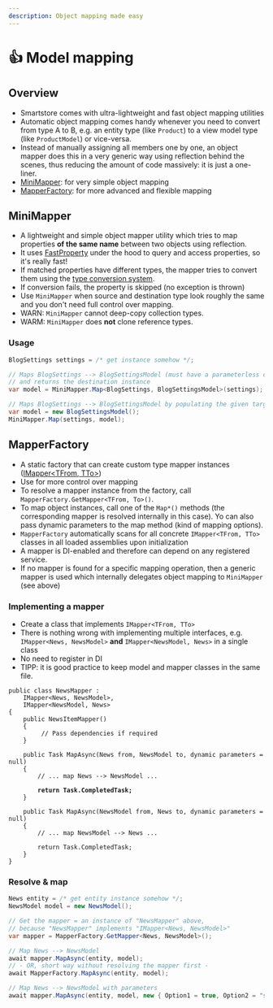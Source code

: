 ```yaml
---
description: Object mapping made easy
---
```


# 👍 Model mapping

## Overview

* Smartstore comes with ultra-lightweight and fast object mapping utilities
* Automatic object mapping comes handy whenever you need to convert from type A to B, e.g. an entity type (like `Product`) to a view model type (like `ProductModel`) or vice-versa.
* Instead of manually assigning all members one by one, an object mapper does this in a very generic way using reflection behind the scenes, thus reducing the amount of code massively: it is just a one-liner.
* [MiniMapper](https://github.com/smartstore/Smartstore/blob/main/src/Smartstore/ComponentModel/MiniMapper.cs): for very simple object mapping
* [MapperFactory](https://github.com/smartstore/Smartstore/blob/main/src/Smartstore/ComponentModel/MapperFactory.cs): for more advanced and flexible mapping

## MiniMapper

* A lightweight and simple object mapper utility which tries to map properties **of the same name** between two objects using reflection.
* It uses [FastProperty](https://github.com/smartstore/Smartstore/blob/main/src/Smartstore/ComponentModel/FastProperty.cs) under the hood to query and access properties, so it's really fast!
* If matched properties have different types, the mapper tries to convert them using the [type conversion system](../../advanced/type-conversion.md).
* If conversion fails, the property is skipped (no exception is thrown)
* Use `MiniMapper` when source and destination type look roughly the same and you don't need full control over mapping.
* WARN: `MiniMapper` cannot deep-copy collection types.
* WARM: `MiniMapper` does **not** clone reference types.

### Usage

```csharp
BlogSettings settings = /* get instance somehow */;

// Maps BlogSettings --> BlogSettingsModel (must have a parameterless constructor)
// and returns the destination instance
var model = MiniMapper.Map<BlogSettings, BlogSettingsModel>(settings);

// Maps BlogSettings --> BlogSettingsModel by populating the given target instance.
var model = new BlogSettingsModel();
MiniMapper.Map(settings, model);
```

## MapperFactory

* A static factory that can create custom type mapper instances ([IMapper\<TFrom, TTo>](https://github.com/smartstore/Smartstore/blob/main/src/Smartstore/ComponentModel/IMapper.cs))
* Use for more control over mapping
* To resolve a mapper instance from the factory, call `MapperFactory.GetMapper<TFrom, To>()`.
* To map object instances, call one of the `Map*()` methods (the corresponding mapper is resolved internally in this case). Yo can also pass dynamic parameters to the map method (kind of mapping options).
* `MapperFactory` automatically scans for all concrete `IMapper<TFrom, TTo>` classes in all loaded assemblies upon initialization
* A mapper is DI-enabled and therefore can depend on any registered service.
* If no mapper is found for a specific mapping operation, then a generic mapper is used which internally delegates object mapping to `MiniMapper` (see above)

### Implementing a mapper

* Create a class that implements `IMapper<TFrom, TTo>`
* There is nothing wrong with implementing multiple interfaces, e.g. `IMapper<News, NewsModel>` **and** `IMapper<NewsModel, News>` in a single class
* No need to register in DI
* TIPP: it is good practice to keep model and mapper classes in the same file.

<pre class="language-csharp"><code class="lang-csharp">public class NewsMapper :
    IMapper&#x3C;News, NewsModel>,
    IMapper&#x3C;NewsModel, News>
{
    public NewsItemMapper()
    {
         // Pass dependencies if required
    }

    public Task MapAsync(News from, NewsModel to, dynamic parameters = null)
    {
        // ... map News --> NewsModel ...

<strong>        return Task.CompletedTask;
</strong>    }

    public Task MapAsync(NewsModel from, News to, dynamic parameters = null)
    {
        // ... map NewsModel --> News ...

        return Task.CompletedTask;
    }
}</code></pre>

### Resolve & map

```csharp
News entity = /* get entity instance somehow */;
NewsModel model = new NewsModel();

// Get the mapper = an instance of "NewsMapper" above,
// because "NewsMapper" implements "IMapper<News, NewsModel>"
var mapper = MapperFactory.GetMapper<News, NewsModel>();

// Map News --> NewsModel
await mapper.MapAsync(entity, model);
// - OR, short way without resolving the mapper first -
await MapperFactory.MapAsync(entity, model);

// Map News --> NewsModel with parameters
await mapper.MapAsync(entity, model, new { Option1 = true, Option2 = "stuff" });
```
